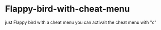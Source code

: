 # Flappy-bird-with-cheat-menu
just Flappy bird with a cheat menu
 you can activait the cheat menu with "c"
